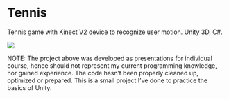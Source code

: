 # Tennis
Tennis game with Kinect V2 device to recognize user motion.
Unity 3D, C#.

![](http://yaellandau.com/portfolio/Unity_Tennis.gif)

NOTE:
The project above was developed as presentations for individual course, hence should not represent my current programming knowledge, nor gained experience.
The code hasn’t been properly cleaned up, optimized or prepared. This is a small project I’ve done to practice the basics of Unity.
